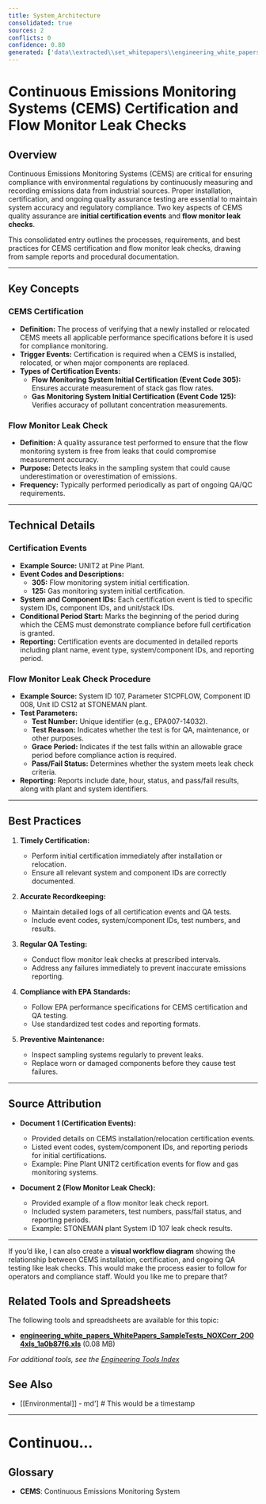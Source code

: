```yaml
---
title: System_Architecture
consolidated: true
sources: 2
conflicts: 0
confidence: 0.80
generated: ['data\\extracted\\set_whitepapers\\engineering_white_papers_WhitePapers_SampleTests_CertificationEventspdf_34e4c2dd.md', 'data\\extracted\\set_whitepapers\\engineering_white_papers_WhitePapers_SampleTests_FlowMonitorLeakCheckpdf_e0e74e0a.md']  # This would be a timestamp
---
```


# Continuous Emissions Monitoring Systems (CEMS) Certification and Flow Monitor Leak Checks

## Overview
Continuous Emissions Monitoring Systems (CEMS) are critical for ensuring compliance with environmental regulations by continuously measuring and recording emissions data from industrial sources. Proper installation, certification, and ongoing quality assurance testing are essential to maintain system accuracy and regulatory compliance. Two key aspects of CEMS quality assurance are **initial certification events** and **flow monitor leak checks**.

This consolidated entry outlines the processes, requirements, and best practices for CEMS certification and flow monitor leak checks, drawing from sample reports and procedural documentation.

---

## Key Concepts

### CEMS Certification
- **Definition:** The process of verifying that a newly installed or relocated CEMS meets all applicable performance specifications before it is used for compliance monitoring.
- **Trigger Events:** Certification is required when a CEMS is installed, relocated, or when major components are replaced.
- **Types of Certification Events:**
  - **Flow Monitoring System Initial Certification (Event Code 305):** Ensures accurate measurement of stack gas flow rates.
  - **Gas Monitoring System Initial Certification (Event Code 125):** Verifies accuracy of pollutant concentration measurements.

### Flow Monitor Leak Check
- **Definition:** A quality assurance test performed to ensure that the flow monitoring system is free from leaks that could compromise measurement accuracy.
- **Purpose:** Detects leaks in the sampling system that could cause underestimation or overestimation of emissions.
- **Frequency:** Typically performed periodically as part of ongoing QA/QC requirements.

---

## Technical Details

### Certification Events
- **Example Source:** UNIT2 at Pine Plant.
- **Event Codes and Descriptions:**
  - **305:** Flow monitoring system initial certification.
  - **125:** Gas monitoring system initial certification.
- **System and Component IDs:** Each certification event is tied to specific system IDs, component IDs, and unit/stack IDs.
- **Conditional Period Start:** Marks the beginning of the period during which the CEMS must demonstrate compliance before full certification is granted.
- **Reporting:** Certification events are documented in detailed reports including plant name, event type, system/component IDs, and reporting period.

### Flow Monitor Leak Check Procedure
- **Example Source:** System ID 107, Parameter S1CPFLOW, Component ID 008, Unit ID CS12 at STONEMAN plant.
- **Test Parameters:**
  - **Test Number:** Unique identifier (e.g., EPA007-14032).
  - **Test Reason:** Indicates whether the test is for QA, maintenance, or other purposes.
  - **Grace Period:** Indicates if the test falls within an allowable grace period before compliance action is required.
  - **Pass/Fail Status:** Determines whether the system meets leak check criteria.
- **Reporting:** Reports include date, hour, status, and pass/fail results, along with plant and system identifiers.

---

## Best Practices

1. **Timely Certification:**
   - Perform initial certification immediately after installation or relocation.
   - Ensure all relevant system and component IDs are correctly documented.

2. **Accurate Recordkeeping:**
   - Maintain detailed logs of all certification events and QA tests.
   - Include event codes, system/component IDs, test numbers, and results.

3. **Regular QA Testing:**
   - Conduct flow monitor leak checks at prescribed intervals.
   - Address any failures immediately to prevent inaccurate emissions reporting.

4. **Compliance with EPA Standards:**
   - Follow EPA performance specifications for CEMS certification and QA testing.
   - Use standardized test codes and reporting formats.

5. **Preventive Maintenance:**
   - Inspect sampling systems regularly to prevent leaks.
   - Replace worn or damaged components before they cause test failures.

---

## Source Attribution

- **Document 1 (Certification Events):**
  - Provided details on CEMS installation/relocation certification events.
  - Listed event codes, system/component IDs, and reporting periods for initial certifications.
  - Example: Pine Plant UNIT2 certification events for flow and gas monitoring systems.

- **Document 2 (Flow Monitor Leak Check):**
  - Provided example of a flow monitor leak check report.
  - Included system parameters, test numbers, pass/fail status, and reporting periods.
  - Example: STONEMAN plant System ID 107 leak check results.

---

If you’d like, I can also create a **visual workflow diagram** showing the relationship between CEMS installation, certification, and ongoing QA testing like leak checks. This would make the process easier to follow for operators and compliance staff. Would you like me to prepare that?

## Related Tools and Spreadsheets

The following tools and spreadsheets are available for this topic:

- **[engineering_white_papers_WhitePapers_SampleTests_NOXCorr_2004xls_1a0b87f6.xls](../tools/engineering_white_papers_WhitePapers_SampleTests_NOXCorr_2004xls_1a0b87f6.xls)** (0.08 MB)

*For additional tools, see the [Engineering Tools Index](../tools/README.md)*

## See Also

- [[Environmental]] - md']  # This would be a timestamp
---

# Continuou...


## Glossary

- **CEMS**: Continuous Emissions Monitoring System
